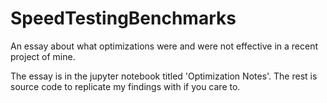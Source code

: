 # SpeedTestingBenchmarks
 An essay about what optimizations were and were not effective in a recent project of mine.

The essay is in the jupyter notebook titled 'Optimization Notes'. The rest is source code to replicate my findings with if you care to.
